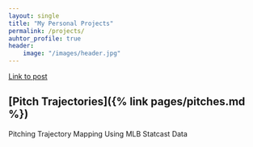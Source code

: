 ```yaml
---
layout: single
title: "My Personal Projects"
permalink: /projects/
auhtor_profile: true 
header:
	image: "/images/header.jpg"
---
```

[Link to post]({{site.url}}{{post.url}})


## [Pitch Trajectories]({% link pages/pitches.md %})
Pitching Trajectory Mapping Using MLB Statcast Data

